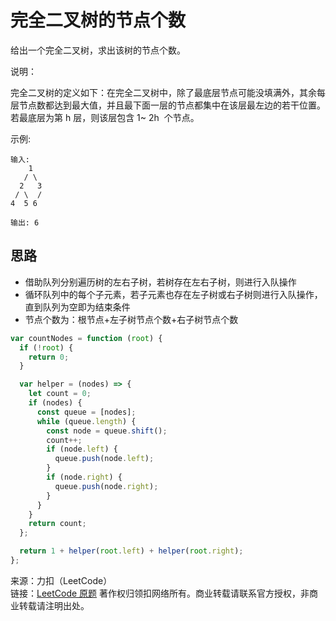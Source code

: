 # 完全二叉树的节点个数

给出一个完全二叉树，求出该树的节点个数。

说明：

完全二叉树的定义如下：在完全二叉树中，除了最底层节点可能没填满外，其余每层节点数都达到最大值，并且最下面一层的节点都集中在该层最左边的若干位置。若最底层为第 h 层，则该层包含 1~ 2h  个节点。

示例:

```text
输入:
    1
   / \
  2   3
 / \  /
4  5 6

输出: 6
```

## 思路

* 借助队列分别遍历树的左右子树，若树存在左右子树，则进行入队操作
* 循环队列中的每个子元素，若子元素也存在左子树或右子树则进行入队操作，直到队列为空即为结束条件
* 节点个数为：根节点+左子树节点个数+右子树节点个数

```js
var countNodes = function (root) {
  if (!root) {
    return 0;
  }

  var helper = (nodes) => {
    let count = 0;
    if (nodes) {
      const queue = [nodes];
      while (queue.length) {
        const node = queue.shift();
        count++;
        if (node.left) {
          queue.push(node.left);
        }
        if (node.right) {
          queue.push(node.right);
        }
      }
    }
    return count;
  };

  return 1 + helper(root.left) + helper(root.right);
};
```

来源：力扣（LeetCode）  
链接：[LeetCode 原题](https://leetcode-cn.com/problems/count-complete-tree-nodes)
著作权归领扣网络所有。商业转载请联系官方授权，非商业转载请注明出处。
